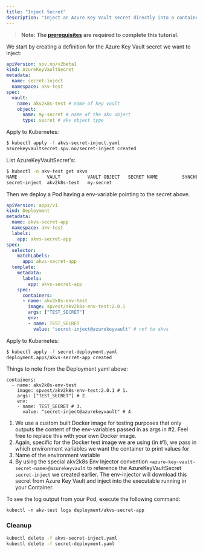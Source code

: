 ```yaml
---
title: "Inject Secret"
description: "Inject an Azure Key Vault secret directly into a container application"
---
```


> **Note: The [prerequisites](../prerequisites) are required to complete this tutorial.**

We start by creating a definition for the Azure Key Vault secret we want to inject:

```yaml:title=akvs-secret-inject.yaml
apiVersion: spv.no/v2beta1
kind: AzureKeyVaultSecret
metadata:
  name: secret-inject 
  namespace: akv-test
spec:
  vault:
    name: akv2k8s-test # name of key vault
    object:
      name: my-secret # name of the akv object
      type: secret # akv object type
```

Apply to Kubernetes:

```bash
$ kubectl apply -f akvs-secret-inject.yaml
azurekeyvaultsecret.spv.no/secret-inject created
```

List AzureKeyVaultSecret's:

```bash
$ kubectl -n akv-test get akvs
NAME           VAULT          VAULT OBJECT   SECRET NAME         SYNCHED
secret-inject  akv2k8s-test   my-secret
```

Then we deploy a Pod having a env-variable pointing to the secret above.

```yaml:title=secret-deployment.yaml
apiVersion: apps/v1
kind: Deployment
metadata:
  name: akvs-secret-app
  namespace: akv-test
  labels:
    app: akvs-secret-app
spec:
  selector:
    matchLabels:
      app: akvs-secret-app
  template:
    metadata:
      labels:
        app: akvs-secret-app
    spec:
      containers:
      - name: akv2k8s-env-test
        image: spvest/akv2k8s-env-test:2.0.1
        args: ["TEST_SECRET"]
        env:
        - name: TEST_SECRET
          value: "secret-inject@azurekeyvault" # ref to akvs
```

Apply to Kubernetes:

```bash
$ kubectl apply -f secret-deployment.yaml
deployment.apps/akvs-secret-app created
```

Things to note from the Deployment yaml above:

```yaml{3,4,6,7}
containers:
  - name: akv2k8s-env-test
    image: spvest/akv2k8s-env-test:2.0.1 # 1.
    args: ["TEST_SECRET"] # 2.
    env:
    - name: TEST_SECRET # 3.
      value: "secret-inject@azurekeyvault" # 4.
```

1. We use a custom built Docker image for testing purposes that only outputs the content of the env-variables passed in as args in #2. Feel free to replace this with your own Docker image.
2. Again, specific for the Docker test image we are using (in #1), we pass in which environment variables we want the container to print values for 
3. Name of the environment variable
4. By using the special akv2k8s Env Injector convention `<azure-key-vault-secret-name>@azurekeyvault` to reference the AzureKeyVaultSecret `secret-inject` we created earlier. The env-injector will download this secret from Azure Key Vault and inject into the executable running in your Container.

To see the log output from your Pod, execute the following command:

```
kubectl -n akv-test logs deployment/akvs-secret-app
```

### Cleanup

```bash
kubectl delete -f akvs-secret-inject.yaml
kubectl delete -f secret-deployment.yaml
```